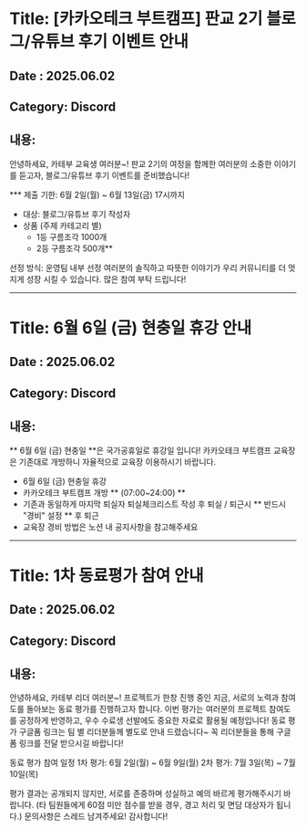 # Title: [카카오테크 부트캠프] 판교 2기 블로그/유튜브 후기 이벤트 안내

## Date : 2025.06.02

## Category: Discord

## 내용:
안녕하세요, 카테부 교육생 여러분~! 
판교 2기의 여정을 함께한 여러분의 소중한 이야기를 듣고자, 블로그/유튜브 후기 이벤트를 준비했습니다!

*** 제출 기한: 6월 2일(월) ~ 6월 13일(금) 17시까지
* 대상: 블로그/유튜브 후기 작성자
* 상품  (주제 카테고리 별)
  * 1등 구름조각 1000개
  * 2등 구름조각 500개**

선정 방식: 운영팀 내부 선정
여러분의 솔직하고 따뜻한 이야기가 우리 커뮤니티를 더 멋지게 성장 시킬 수 있습니다.
많은 참여 부탁 드립니다!

---
# Title: 6월 6일 (금) 현충일 휴강 안내

## Date : 2025.06.02

## Category: Discord

## 내용:

** 6월 6일 (금) 현충일 **은 국가공휴일로 휴강일 입니다!
 카카오테크 부트캠프 교육장은 기존대로 개방하니 자율적으로 교육장 이용하시기 바랍니다.

- 6월 6일 (금) 현충일 휴강
- 카카오테크 부트캠프 개방 ** (07:00~24:00) **
- 기존과 동일하게 마지막 퇴실자 퇴실체크리스트 작성 후 퇴실 / 퇴근시 ** 반드시 "경비" 설정 ** 후 퇴근
- 교육장 경비 방법은 노션 내 공지사항을 참고해주세요

---
# Title: 1차 동료평가 참여 안내

## Date : 2025.06.02

## Category: Discord

## 내용:
안녕하세요, 카테부 리더 여러분~!
프로젝트가 한창 진행 중인 지금, 서로의 노력과 참여도를 돌아보는 동료 평가를 진행하고자 합니다.
이번 평가는 여러분의 프로젝트 참여도를 공정하게 반영하고, 우수 수료생 선발에도 중요한 자료로 활용될 예정입니다!
동료 평가 구글폼 링크는 팀 별 리더분들께 별도로 안내 드렸습니다~
꼭 리더분들을 통해 구글폼 링크를 전달 받으시길 바랍니다!

동료 평가 참여 일정
1차 평가: 6월 2일(월) ~ 6월 9일(월)
2차 평가: 7월 3일(목) ~ 7월 10일(목)

평가 결과는 공개되지 않지만, 서로를 존중하며 성실하고 예의 바르게 평가해주시기 바랍니다.
(타 팀원들에게 60점 미만 점수를 받을 경우, 경고 처리 및 면담 대상자가 됩니다.)
문의사항은 스레드 남겨주세요!
감사합니다!